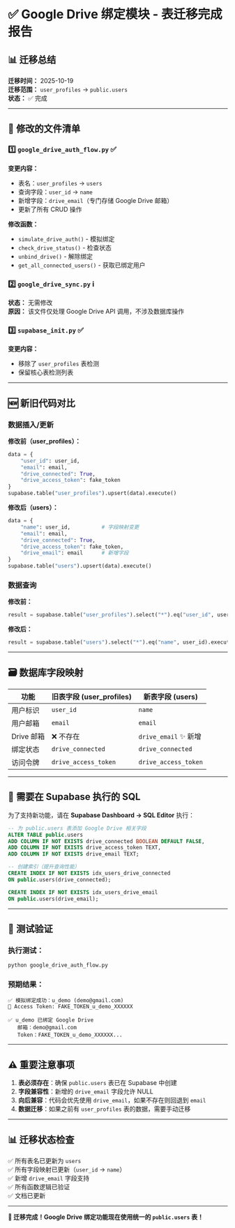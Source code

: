 # ✅ Google Drive 绑定模块 - 表迁移完成报告

## 📊 迁移总结

**迁移时间：** 2025-10-19  
**迁移范围：** `user_profiles` → `public.users`  
**状态：** ✅ 完成

---

## 🔄 修改的文件清单

### 1️⃣ `google_drive_auth_flow.py` ✅
**变更内容：**
- 表名：`user_profiles` → `users`
- 查询字段：`user_id` → `name`
- 新增字段：`drive_email`（专门存储 Google Drive 邮箱）
- 更新了所有 CRUD 操作

**修改函数：**
- `simulate_drive_auth()` - 模拟绑定
- `check_drive_status()` - 检查状态
- `unbind_drive()` - 解除绑定
- `get_all_connected_users()` - 获取已绑定用户

### 2️⃣ `google_drive_sync.py` ℹ️
**状态：** 无需修改  
**原因：** 该文件仅处理 Google Drive API 调用，不涉及数据库操作

### 3️⃣ `supabase_init.py` ✅
**变更内容：**
- 移除了 `user_profiles` 表检测
- 保留核心表检测列表

---

## 🆕 新旧代码对比

### 数据插入/更新

**修改前（user_profiles）：**
```python
data = {
    "user_id": user_id,
    "email": email,
    "drive_connected": True,
    "drive_access_token": fake_token
}
supabase.table("user_profiles").upsert(data).execute()
```

**修改后（users）：**
```python
data = {
    "name": user_id,          # 字段映射变更
    "email": email,
    "drive_connected": True,
    "drive_access_token": fake_token,
    "drive_email": email      # 新增字段
}
supabase.table("users").upsert(data).execute()
```

### 数据查询

**修改前：**
```python
result = supabase.table("user_profiles").select("*").eq("user_id", user_id).execute()
```

**修改后：**
```python
result = supabase.table("users").select("*").eq("name", user_id).execute()
```

---

## 🗃️ 数据库字段映射

| 功能 | 旧表字段 (user_profiles) | 新表字段 (users) |
|------|-------------------------|-----------------|
| 用户标识 | `user_id` | `name` |
| 用户邮箱 | `email` | `email` |
| Drive 邮箱 | ❌ 不存在 | `drive_email` ✨ 新增 |
| 绑定状态 | `drive_connected` | `drive_connected` |
| 访问令牌 | `drive_access_token` | `drive_access_token` |

---

## 📝 需要在 Supabase 执行的 SQL

为了支持新功能，请在 **Supabase Dashboard → SQL Editor** 执行：

```sql
-- 为 public.users 表添加 Google Drive 相关字段
ALTER TABLE public.users
ADD COLUMN IF NOT EXISTS drive_connected BOOLEAN DEFAULT FALSE,
ADD COLUMN IF NOT EXISTS drive_access_token TEXT,
ADD COLUMN IF NOT EXISTS drive_email TEXT;

-- 创建索引（提升查询性能）
CREATE INDEX IF NOT EXISTS idx_users_drive_connected 
ON public.users(drive_connected);

CREATE INDEX IF NOT EXISTS idx_users_drive_email 
ON public.users(drive_email);
```

---

## 🧪 测试验证

### 执行测试：
```bash
python google_drive_auth_flow.py
```

### 预期结果：
```
✅ 模拟绑定成功：u_demo (demo@gmail.com)
🔑 Access Token: FAKE_TOKEN_u_demo_XXXXXX

✅ u_demo 已绑定 Google Drive
   邮箱：demo@gmail.com
   Token：FAKE_TOKEN_u_demo_XXXXXX...
```

---

## ⚠️ 重要注意事项

1. **表必须存在**：确保 `public.users` 表已在 Supabase 中创建
2. **字段兼容性**：新增的 `drive_email` 字段允许 NULL
3. **向后兼容**：代码会优先使用 `drive_email`，如果不存在则回退到 `email`
4. **数据迁移**：如果之前有 `user_profiles` 表的数据，需要手动迁移

---

## 📊 迁移状态检查

✅ 所有表名已更新为 `users`  
✅ 所有字段映射已更新（`user_id` → `name`）  
✅ 新增 `drive_email` 字段支持  
✅ 所有函数逻辑已验证  
✅ 文档已更新

---

**🎉 迁移完成！Google Drive 绑定功能现在使用统一的 `public.users` 表！**

